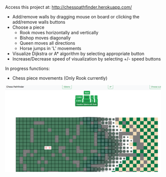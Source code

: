 Access this project at: http://chesspathfinder.herokuapp.com/

- Add/remove walls by dragging mouse on board or clicking the add/remove walls buttons
- Choose a piece
  - Rook moves horizontally and vertically
  - Bishop moves diagonally
  - Queen moves all directions
  - Horse jumps in 'L' movements
- Visualize Dijkstra or A* algorithm by selecting appropriate button
- Increase/Decrease speed of visualization by selecting +/- speed buttons

In progress functions:
- Chess piece movements (Only Rook currently)

![](Example.png)
